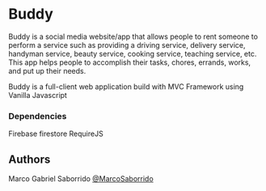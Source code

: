 # Buddy

Buddy is a social media website/app that allows people to rent someone to perform a service such as providing a driving service, delivery service, handyman service, beauty service, cooking service, teaching service, etc. 
This app helps people to accomplish their tasks, chores, errands, works, and put up their needs.

Buddy is a full-client web application build with MVC Framework using Vanilla Javascript 

### Dependencies
Firebase firestore
RequireJS

## Authors

Marco Gabriel Saborrido 
[@MarcoSaborrido](https://twitter.com/MarcoSaborrido?s=09)
